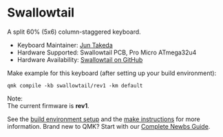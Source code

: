 # Swallowtail

A split 60% (5x6) column-staggered keyboard.

* Keyboard Maintainer: [Jun Takeda](https://github.com/takjn)
* Hardware Supported: Swallowtail PCB, Pro Micro ATmega32u4
* Hardware Availability: [Swallowtail on GitHub](https://github.com/takjn/swallowtail/)

Make example for this keyboard (after setting up your build environment):

    qmk compile -kb swallowtail/rev1 -km default

Note:  
  The current firmware is **rev1**.

See the [build environment setup](https://docs.qmk.fm/#/getting_started_build_tools) and the [make instructions](https://docs.qmk.fm/#/getting_started_make_guide) for more information. Brand new to QMK? Start with our [Complete Newbs Guide](https://docs.qmk.fm/#/newbs).

